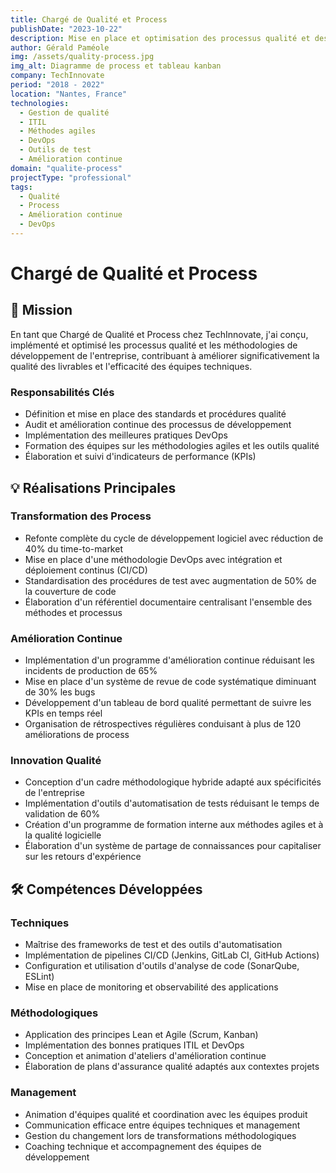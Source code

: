 ```yaml
---
title: Chargé de Qualité et Process
publishDate: "2023-10-22"
description: Mise en place et optimisation des processus qualité et des méthodologies de développement dans un environnement IT agile.
author: Gérald Paméole
img: /assets/quality-process.jpg
img_alt: Diagramme de process et tableau kanban
company: TechInnovate
period: "2018 - 2022"
location: "Nantes, France"
technologies:
  - Gestion de qualité
  - ITIL
  - Méthodes agiles
  - DevOps
  - Outils de test
  - Amélioration continue
domain: "qualite-process"
projectType: "professional"
tags:
  - Qualité
  - Process
  - Amélioration continue
  - DevOps
---
```


# Chargé de Qualité et Process

## 🎯 Mission

En tant que Chargé de Qualité et Process chez TechInnovate, j'ai conçu, implémenté et optimisé les processus qualité et les méthodologies de développement de l'entreprise, contribuant à améliorer significativement la qualité des livrables et l'efficacité des équipes techniques.

### Responsabilités Clés

- Définition et mise en place des standards et procédures qualité
- Audit et amélioration continue des processus de développement
- Implémentation des meilleures pratiques DevOps
- Formation des équipes sur les méthodologies agiles et les outils qualité
- Élaboration et suivi d'indicateurs de performance (KPIs)

## 💡 Réalisations Principales

### Transformation des Process

- Refonte complète du cycle de développement logiciel avec réduction de 40% du time-to-market
- Mise en place d'une méthodologie DevOps avec intégration et déploiement continus (CI/CD)
- Standardisation des procédures de test avec augmentation de 50% de la couverture de code
- Élaboration d'un référentiel documentaire centralisant l'ensemble des méthodes et processus

### Amélioration Continue

- Implémentation d'un programme d'amélioration continue réduisant les incidents de production de 65%
- Mise en place d'un système de revue de code systématique diminuant de 30% les bugs
- Développement d'un tableau de bord qualité permettant de suivre les KPIs en temps réel
- Organisation de rétrospectives régulières conduisant à plus de 120 améliorations de process

### Innovation Qualité

- Conception d'un cadre méthodologique hybride adapté aux spécificités de l'entreprise
- Implémentation d'outils d'automatisation de tests réduisant le temps de validation de 60%
- Création d'un programme de formation interne aux méthodes agiles et à la qualité logicielle
- Élaboration d'un système de partage de connaissances pour capitaliser sur les retours d'expérience

## 🛠 Compétences Développées

### Techniques

- Maîtrise des frameworks de test et des outils d'automatisation
- Implémentation de pipelines CI/CD (Jenkins, GitLab CI, GitHub Actions)
- Configuration et utilisation d'outils d'analyse de code (SonarQube, ESLint)
- Mise en place de monitoring et observabilité des applications

### Méthodologiques

- Application des principes Lean et Agile (Scrum, Kanban)
- Implémentation des bonnes pratiques ITIL et DevOps
- Conception et animation d'ateliers d'amélioration continue
- Élaboration de plans d'assurance qualité adaptés aux contextes projets

### Management

- Animation d'équipes qualité et coordination avec les équipes produit
- Communication efficace entre équipes techniques et management
- Gestion du changement lors de transformations méthodologiques
- Coaching technique et accompagnement des équipes de développement
